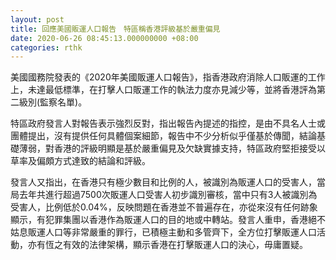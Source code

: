 ```yaml
---
layout: post
title: 回應美國販運人口報告　特區稱香港評級基於嚴重偏見
date: 2020-06-26 08:45:13.000000000 +08:00
categories: rthk
---
```


美國國務院發表的《2020年美國販運人口報告》，指香港政府消除人口販運的工作上，未達最低標準，在打擊人口販運工作的執法力度亦見減少等，並將香港評為第二級別(監察名單)。

特區政府發言人對報告表示強烈反對，指出報告內提述的指控，是由不具名人士或團體提出，沒有提供任何具體個案細節，報告中不少分析似乎僅基於傳聞，結論基礎薄弱，對香港的評級明顯是基於嚴重偏見及欠缺實據支持，特區政府堅拒接受以草率及偏頗方式達致的結論和評級。

發言人又指出，在香港只有極少數目和比例的人，被識別為販運人口的受害人，當局去年共進行超過7500次販運人口受害人初步識別審核，當中只有3人被識別為受害人，比例低於0.04%，反映問題在香港並不普遍存在，亦從來沒有任何跡象顯示，有犯罪集團以香港作為販運人口的目的地或中轉站。發言人重申，香港絕不姑息販運人口等非常嚴重的罪行，已積極主動和多管齊下，全方位打擊販運人口活動，亦有恆之有效的法律架構，顯示香港在打擊販運人口的決心，毋庸置疑。
